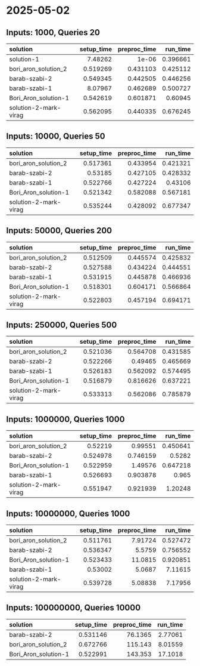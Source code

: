 # 2025-05-02

## Inputs: 1000, Queries 20

| solution              |   setup_time |   preproc_time |   run_time |
|:----------------------|-------------:|---------------:|-----------:|
| solution-1            |     7.48262  |       1e-06    |   0.396661 |
| bori_aron_solution_2  |     0.519269 |       0.431103 |   0.425112 |
| barab-szabi-2         |     0.549345 |       0.442505 |   0.446256 |
| barab-szabi-1         |     8.07967  |       0.462689 |   0.500727 |
| Bori_Aron_solution-1  |     0.542619 |       0.601871 |   0.60945  |
| solution-2-mark-virag |     0.562095 |       0.440335 |   0.676245 |

## Inputs: 10000, Queries 50

| solution              |   setup_time |   preproc_time |   run_time |
|:----------------------|-------------:|---------------:|-----------:|
| bori_aron_solution_2  |     0.517361 |       0.433954 |   0.421321 |
| barab-szabi-2         |     0.53185  |       0.427105 |   0.428332 |
| barab-szabi-1         |     0.522766 |       0.427224 |   0.43106  |
| Bori_Aron_solution-1  |     0.521342 |       0.582088 |   0.567181 |
| solution-2-mark-virag |     0.535244 |       0.428092 |   0.677347 |

## Inputs: 50000, Queries 200

| solution              |   setup_time |   preproc_time |   run_time |
|:----------------------|-------------:|---------------:|-----------:|
| bori_aron_solution_2  |     0.512509 |       0.445574 |   0.425832 |
| barab-szabi-2         |     0.527588 |       0.434224 |   0.444551 |
| barab-szabi-1         |     0.531915 |       0.445878 |   0.466936 |
| Bori_Aron_solution-1  |     0.518301 |       0.604171 |   0.566864 |
| solution-2-mark-virag |     0.522803 |       0.457194 |   0.694171 |

## Inputs: 250000, Queries 500

| solution              |   setup_time |   preproc_time |   run_time |
|:----------------------|-------------:|---------------:|-----------:|
| bori_aron_solution_2  |     0.521036 |       0.564708 |   0.431585 |
| barab-szabi-2         |     0.522266 |       0.49465  |   0.465669 |
| barab-szabi-1         |     0.526183 |       0.562092 |   0.574495 |
| Bori_Aron_solution-1  |     0.516879 |       0.816626 |   0.637221 |
| solution-2-mark-virag |     0.533313 |       0.562086 |   0.785879 |

## Inputs: 1000000, Queries 1000

| solution              |   setup_time |   preproc_time |   run_time |
|:----------------------|-------------:|---------------:|-----------:|
| bori_aron_solution_2  |     0.52219  |       0.99551  |   0.450641 |
| barab-szabi-2         |     0.524978 |       0.746159 |   0.5282   |
| Bori_Aron_solution-1  |     0.522959 |       1.49576  |   0.647218 |
| barab-szabi-1         |     0.526693 |       0.903878 |   0.965    |
| solution-2-mark-virag |     0.551947 |       0.921939 |   1.20248  |

## Inputs: 10000000, Queries 1000

| solution              |   setup_time |   preproc_time |   run_time |
|:----------------------|-------------:|---------------:|-----------:|
| bori_aron_solution_2  |     0.511761 |        7.91724 |   0.527472 |
| barab-szabi-2         |     0.536347 |        5.5759  |   0.756552 |
| Bori_Aron_solution-1  |     0.523433 |       11.0815  |   0.920851 |
| barab-szabi-1         |     0.53002  |        5.0687  |   7.11615  |
| solution-2-mark-virag |     0.539728 |        5.08838 |   7.17956  |

## Inputs: 100000000, Queries 10000

| solution             |   setup_time |   preproc_time |   run_time |
|:---------------------|-------------:|---------------:|-----------:|
| barab-szabi-2        |     0.531146 |        76.1365 |    2.77061 |
| bori_aron_solution_2 |     0.672766 |       115.143  |    8.01559 |
| Bori_Aron_solution-1 |     0.522991 |       143.353  |   17.1018  |